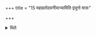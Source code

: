 +++
title = "15 महाव्रतोदयनीयाभ्यामिति द्व्यूनो मासः"

+++

<details><summary>थिते</summary>

महाव्रतोदयनीयाभ्यामिति द्व्यूनो मासः पूर्यते १५
</details>
